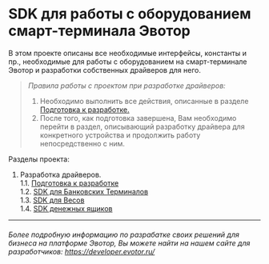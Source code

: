 # SDK для работы с оборудованием смарт-терминала Эвотор


В этом проекте описаны все необходимые интерфейсы, константы и пр., необходимые для работы с оборудованием на смарт-терминале Эвотор и разработки собственных драйверов для него.

>_Правила работы с проектом при разработке драйверов:_    
>1. Необходимо выполнить все действия, описанные в разделе  [Подготовка к разработке.](https://github.com/Draudr/device-drivers/blob/master/Read_me_files/Preparation_for_development.md#1101)  
>2. После того, как подготовка завершена, Вам необходимо перейти в раздел, описывающий разработку драйвера для конкретного устройства и продолжить работу непосредственно с ним.  

Разделы проекта:

1. Разработка драйверов.  
1.1. [Подготовка к разработке](https://github.com/evotor/device-drivers/blob/master/Read_me_files/Preparation_for_development.md)  
1.2. [SDK для Банковских Терминалов](https://github.com/evotor/device-drivers/blob/master/Read_me_files/README_PinPad.md#1202)      
1.3. [SDK для Весов](https://github.com/evotor/device-drivers/blob/master/Read_me_files/README_Scales.md#1301)  
1.4. [SDK денежных ящиков](https://github.com/evotor/device-drivers/blob/master/Read_me_files/README_cashdrawer.md#407)  
-----
###### Более подробную информацию по разрабатке своих решений для бизнеса на платформе Эвотор, Вы можете найти на нашем сайте для разработчиков: https://developer.evotor.ru/
